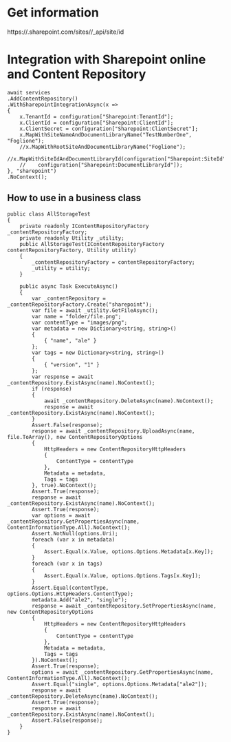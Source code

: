 # Get information
https://<tenant>.sharepoint.com/sites/<site-url>/_api/site/id

# Integration with Sharepoint online and Content Repository

    await services
    .AddContentRepository()
    .WithSharepointIntegrationAsync(x =>
    {
        x.TenantId = configuration["Sharepoint:TenantId"];
        x.ClientId = configuration["Sharepoint:ClientId"];
        x.ClientSecret = configuration["Sharepoint:ClientSecret"];
        x.MapWithSiteNameAndDocumentLibraryName("TestNumberOne", "Foglione");
        //x.MapWithRootSiteAndDocumentLibraryName("Foglione");
        //x.MapWithSiteIdAndDocumentLibraryId(configuration["Sharepoint:SiteId"],
        //    configuration["Sharepoint:DocumentLibraryId"]);
    }, "sharepoint")
    .NoContext();

## How to use in a business class

    public class AllStorageTest
    {
        private readonly IContentRepositoryFactory _contentRepositoryFactory;
        private readonly Utility _utility;
        public AllStorageTest(IContentRepositoryFactory contentRepositoryFactory, Utility utility)
        {
            _contentRepositoryFactory = contentRepositoryFactory;
            _utility = utility;
        }
        
        public async Task ExecuteAsync()
        {
            var _contentRepository = _contentRepositoryFactory.Create("sharepoint");
            var file = await _utility.GetFileAsync();
            var name = "folder/file.png";
            var contentType = "images/png";
            var metadata = new Dictionary<string, string>()
            {
                { "name", "ale" }
            };
            var tags = new Dictionary<string, string>()
            {
                { "version", "1" }
            };
            var response = await _contentRepository.ExistAsync(name).NoContext();
            if (response)
            {
                await _contentRepository.DeleteAsync(name).NoContext();
                response = await _contentRepository.ExistAsync(name).NoContext();
            }
            Assert.False(response);
            response = await _contentRepository.UploadAsync(name, file.ToArray(), new ContentRepositoryOptions
            {
                HttpHeaders = new ContentRepositoryHttpHeaders
                {
                    ContentType = contentType
                },
                Metadata = metadata,
                Tags = tags
            }, true).NoContext();
            Assert.True(response);
            response = await _contentRepository.ExistAsync(name).NoContext();
            Assert.True(response);
            var options = await _contentRepository.GetPropertiesAsync(name, ContentInformationType.All).NoContext();
            Assert.NotNull(options.Uri);
            foreach (var x in metadata)
            {
                Assert.Equal(x.Value, options.Options.Metadata[x.Key]);
            }
            foreach (var x in tags)
            {
                Assert.Equal(x.Value, options.Options.Tags[x.Key]);
            }
            Assert.Equal(contentType, options.Options.HttpHeaders.ContentType);
            metadata.Add("ale2", "single");
            response = await _contentRepository.SetPropertiesAsync(name, new ContentRepositoryOptions
            {
                HttpHeaders = new ContentRepositoryHttpHeaders
                {
                    ContentType = contentType
                },
                Metadata = metadata,
                Tags = tags
            }).NoContext();
            Assert.True(response);
            options = await _contentRepository.GetPropertiesAsync(name, ContentInformationType.All).NoContext();
            Assert.Equal("single", options.Options.Metadata["ale2"]);
            response = await _contentRepository.DeleteAsync(name).NoContext();
            Assert.True(response);
            response = await _contentRepository.ExistAsync(name).NoContext();
            Assert.False(response);
        }
    }